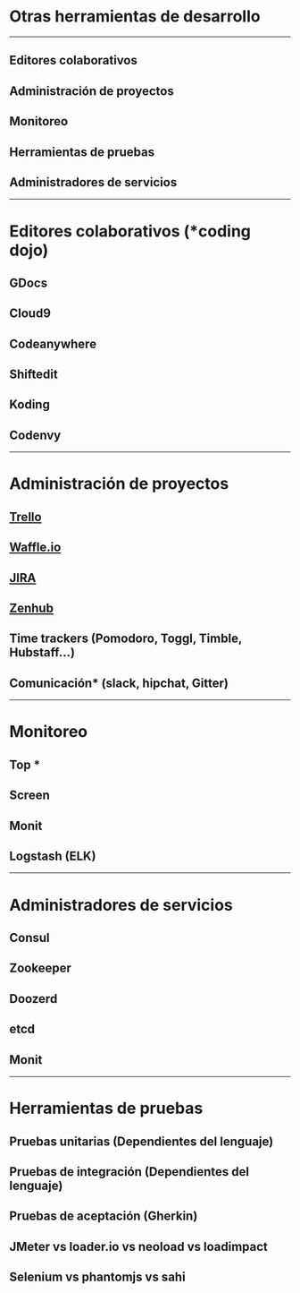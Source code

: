 # Otras herramientas de desarrollo

---

## Editores colaborativos

## Administración de proyectos

## Monitoreo

## Herramientas de pruebas

## Administradores de servicios

---

# Editores colaborativos (*coding dojo)

## GDocs
## Cloud9
## Codeanywhere
## Shiftedit
## Koding
## Codenvy

---

# Administración de proyectos

## [Trello](https://trello.com)
## [Waffle.io](https://waffle.io)
## [JIRA](https://es.atlassian.com/software/jira)
## [Zenhub](https://www.zenhub.com/)

## Time trackers (Pomodoro, Toggl, Timble, Hubstaff...)
## Comunicación* (slack, hipchat, Gitter)
---

# Monitoreo

## Top *
## Screen
## Monit
## Logstash (ELK)

---

# Administradores de servicios

## Consul
## Zookeeper
## Doozerd
## etcd
## Monit

---

# Herramientas de pruebas

## Pruebas unitarias (Dependientes del lenguaje)
## Pruebas de integración (Dependientes del lenguaje)
## Pruebas de aceptación (Gherkin)
## JMeter vs loader.io vs neoload vs loadimpact
## Selenium vs phantomjs vs sahi


